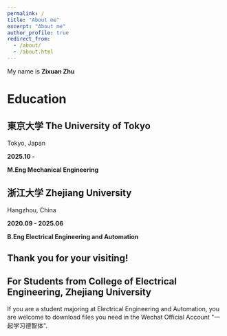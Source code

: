 ```yaml
---
permalink: /
title: "About me"
excerpt: "About me"
author_profile: true
redirect_from: 
  - /about/
  - /about.html
---
```



My name is **Zixuan Zhu**

# Education

## 東京大学 The University of Tokyo

Tokyo, Japan

**2025.10 -**

**M.Eng Mechanical Engineering**

## 浙江大学 Zhejiang University

Hangzhou, China

**2020.09 - 2025.06**    

**B.Eng Electrical Engineering and Automation**

## Thank you for your visiting! 

## For Students from College of Electrical Engineering, Zhejiang University

If you are a student majoring at Electrical Engineering and Automation, you are welcome to download files you need in the Wechat Official Account "一起学习德智体".
